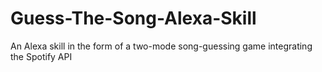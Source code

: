 # Guess-The-Song-Alexa-Skill
An Alexa skill in the form of a two-mode song-guessing game integrating the Spotify API
